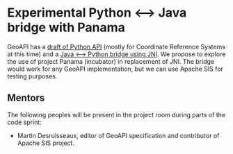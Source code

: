 # Experimental Python ⟷ Java bridge with Panama

GeoAPI has a [draft of Python API](http://www.geoapi.org/snapshot/python/index.html)
(mostly for Coordinate Reference Systems at this time)
and a [Java ⟷ Python bridge using JNI](http://www.geoapi.org/java-python/index.html).
We propose to explore the use of project Panama (incubator) in replacement of JNI.
The bridge would work for any GeoAPI implementation, but we can use Apache SIS for testing purposes.


## Mentors

The following peoples will be present in the project room during parts of the code sprint:

* Martin Desruisseaux, editor of GeoAPI specification and contributor of Apache SIS project.
